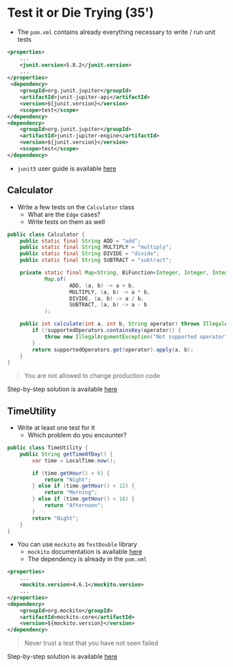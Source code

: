 # Test it or Die Trying (35')
- The `pom.xml` contains already everything necessary to write / run unit tests
```xml
<properties>
    ...
    <junit.version>5.8.2</junit.version>
    ...
</properties>
 <dependency>
    <groupId>org.junit.jupiter</groupId>
    <artifactId>junit-jupiter-api</artifactId>
    <version>${junit.version}</version>
    <scope>test</scope>
</dependency>
<dependency>
    <groupId>org.junit.jupiter</groupId>
    <artifactId>junit-jupiter-engine</artifactId>
    <version>${junit.version}</version>
    <scope>test</scope>
</dependency> 
```
- `junit5` user guide is available [here](https://junit.org/junit5/docs/current/user-guide/)

## Calculator
- Write a few tests on the `Calculator` class
  - What are the `Edge` cases?
  - Write tests on them as well

```java
public class Calculator {
    public static final String ADD = "add";
    public static final String MULTIPLY = "multiply";
    public static final String DIVIDE = "divide";
    public static final String SUBTRACT = "subtract";

    private static final Map<String, BiFunction<Integer, Integer, Integer>> supportedOperators =
            Map.of(
                    ADD, (a, b) -> a + b,
                    MULTIPLY, (a, b) -> a * b,
                    DIVIDE, (a, b) -> a / b,
                    SUBTRACT, (a, b) -> a - b
            );

    public int calculate(int a, int b, String operator) throws IllegalArgumentException {
        if (!supportedOperators.containsKey(operator)) {
            throw new IllegalArgumentException("Not supported operator");
        }
        return supportedOperators.get(operator).apply(a, b);
    }
}
```

> You are not allowed to change production code

Step-by-step solution is available [here](../solutions/java/step-by-step.md)

## TimeUtility
- Write at least one test for it
    - Which problem do you encounter?

```java
public class TimeUtility {
    public String getTimeOfDay() {
        var time = LocalTime.now();

        if (time.getHour() < 6) {
            return "Night";
        } else if (time.getHour() < 12) {
            return "Morning";
        } else if (time.getHour() < 18) {
            return "Afternoon";
        }
        return "Night";
    }
}
```

- You can use `mockito` as `TestDouble` library
  - `mockito` documentation is available [here](https://site.mockito.org/)
  - The dependency is already in the `pom.xml`

```xml
<properties>
    ...
    <mockito.version>4.6.1</mockito.version>
    ...
</properties>
<dependency>
    <groupId>org.mockito</groupId>
    <artifactId>mockito-core</artifactId>
    <version>${mockito.version}</version>
</dependency>
```

> Never trust a test that you have not seen failed

Step-by-step solution is available [here](../solutions/java/step-by-step.md)
